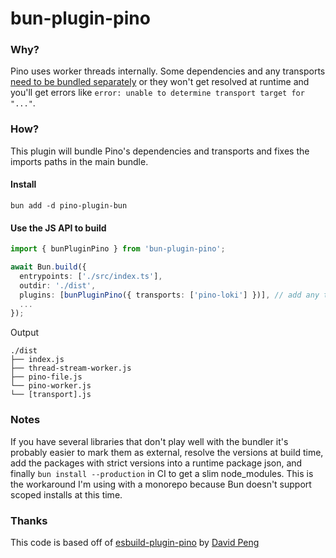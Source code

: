 # bun-plugin-pino

### Why?

Pino uses worker threads internally. Some dependencies and any transports [need to be bundled separately](https://github.com/pinojs/pino/blob/main/docs/bundling.md) or they won't get resolved at runtime and you'll get errors like `error: unable to determine transport target for "..."`.

### How?


This plugin will bundle Pino's dependencies and transports and fixes the imports paths in the main bundle.

#### Install
```
bun add -d pino-plugin-bun
```

#### Use the JS API to build

```ts
import { bunPluginPino } from 'bun-plugin-pino';

await Bun.build({
  entrypoints: ['./src/index.ts'],
  outdir: './dist',
  plugins: [bunPluginPino({ transports: ['pino-loki'] })], // add any transports here
  ...
});
```

Output
```
./dist
├── index.js
├── thread-stream-worker.js
├── pino-file.js
└── pino-worker.js
└── [transport].js
```

### Notes
If you have several libraries that don't play well with the bundler it's probably easier to mark them as external, resolve the versions at build time, add the packages with strict versions into a runtime package json, and finally `bun install --production` in CI to get a slim node_modules. This is the workaround I'm using with a monorepo because Bun doesn't support scoped installs at this time.

### Thanks

This code is based off of [esbuild-plugin-pino](https://github.com/wd-David/esbuild-plugin-pino/) by [David Peng](https://github.com/.wd-David)